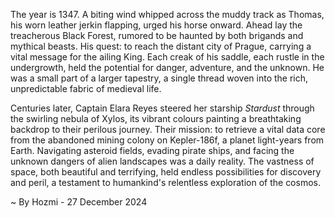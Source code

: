 
The year is 1347.  A biting wind whipped across the muddy track as Thomas, his worn leather jerkin flapping, urged his horse onward.  Ahead lay the treacherous Black Forest, rumored to be haunted by both brigands and mythical beasts.  His quest: to reach the distant city of Prague, carrying a vital message for the ailing King. Each creak of his saddle, each rustle in the undergrowth, held the potential for danger, adventure, and the unknown.  He was a small part of a larger tapestry, a single thread woven into the rich, unpredictable fabric of medieval life.

Centuries later, Captain Elara Reyes steered her starship *Stardust* through the swirling nebula of Xylos, its vibrant colours painting a breathtaking backdrop to their perilous journey.  Their mission: to retrieve a vital data core from the abandoned mining colony on Kepler-186f, a planet light-years from Earth.  Navigating asteroid fields, evading pirate ships, and facing the unknown dangers of alien landscapes was a daily reality.  The vastness of space, both beautiful and terrifying, held endless possibilities for discovery and peril, a testament to humankind's relentless exploration of the cosmos.

~ By Hozmi - 27 December 2024
